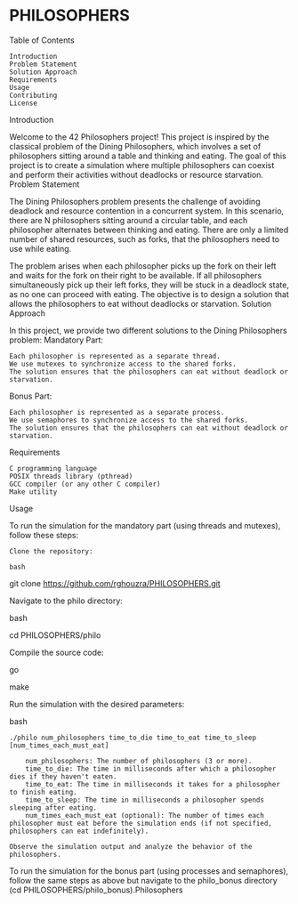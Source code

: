 # PHILOSOPHERS

Table of Contents

    Introduction
    Problem Statement
    Solution Approach
    Requirements
    Usage
    Contributing
    License

Introduction

Welcome to the 42 Philosophers project! This project is inspired by the classical problem of the Dining Philosophers, which involves a set of philosophers sitting around a table and thinking and eating. The goal of this project is to create a simulation where multiple philosophers can coexist and perform their activities without deadlocks or resource starvation.
Problem Statement

The Dining Philosophers problem presents the challenge of avoiding deadlock and resource contention in a concurrent system. In this scenario, there are N philosophers sitting around a circular table, and each philosopher alternates between thinking and eating. There are only a limited number of shared resources, such as forks, that the philosophers need to use while eating.

The problem arises when each philosopher picks up the fork on their left and waits for the fork on their right to be available. If all philosophers simultaneously pick up their left forks, they will be stuck in a deadlock state, as no one can proceed with eating. The objective is to design a solution that allows the philosophers to eat without deadlocks or starvation.
Solution Approach

In this project, we provide two different solutions to the Dining Philosophers problem:
Mandatory Part:

    Each philosopher is represented as a separate thread.
    We use mutexes to synchronize access to the shared forks.
    The solution ensures that the philosophers can eat without deadlock or starvation.

Bonus Part:

    Each philosopher is represented as a separate process.
    We use semaphores to synchronize access to the shared forks.
    The solution ensures that the philosophers can eat without deadlock or starvation.

Requirements

    C programming language
    POSIX threads library (pthread)
    GCC compiler (or any other C compiler)
    Make utility

Usage

To run the simulation for the mandatory part (using threads and mutexes), follow these steps:

    Clone the repository:

    bash

git clone https://github.com/rghouzra/PHILOSOPHERS.git

Navigate to the philo directory:

bash

cd PHILOSOPHERS/philo

Compile the source code:

go

make

Run the simulation with the desired parameters:

bash

    ./philo num_philosophers time_to_die time_to_eat time_to_sleep [num_times_each_must_eat]

        num_philosophers: The number of philosophers (3 or more).
        time_to_die: The time in milliseconds after which a philosopher dies if they haven't eaten.
        time_to_eat: The time in milliseconds it takes for a philosopher to finish eating.
        time_to_sleep: The time in milliseconds a philosopher spends sleeping after eating.
        num_times_each_must_eat (optional): The number of times each philosopher must eat before the simulation ends (if not specified, philosophers can eat indefinitely).

    Observe the simulation output and analyze the behavior of the philosophers.

To run the simulation for the bonus part (using processes and semaphores), follow the same steps as above but navigate to the philo_bonus directory (cd PHILOSOPHERS/philo_bonus).Philosophers
